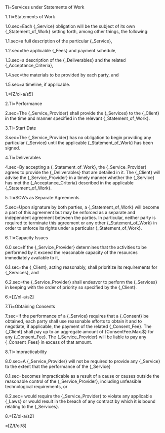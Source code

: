 Ti=Services under Statements of Work

1.Ti=Statements of Work

1.0.sec=Each {_Service} obligation will be the subject of its own {_Statement_of_Work} setting forth, among other things, the following:

1.1.sec=a full description of the particular {_Service},

1.2.sec=the applicable {_Fees} and payment schedule,

1.3.sec=a description of the {_Deliverables} and the related {_Acceptance_Criteria},

1.4.sec=the materials to be provided by each party, and

1.5.sec=a timeline, if applicable.

1.=[Z/ol-a/s5]

2.Ti=Performance

2.sec=The {_Service_Provider} shall provide the {_Services} to the {_Client} in the time and manner specified in the relevant {_Statement_of_Work}.

3.Ti=Start Date

3.sec=The {_Service_Provider} has no obligation to begin providing any particular {_Service} until the applicable {_Statement_of_Work} has been signed.

4.Ti=Deliverables

4.sec=By accepting a {_Statement_of_Work}, the {_Service_Provider} agrees to provide the {_Deliverables} that are detailed in it. The {_Client} will advise the {_Service_Provider} in a timely manner whether the {_Service} has met the {_Acceptance_Criteria} described in the applicable {_Statement_of_Work}.

5.Ti=SOWs as Separate Agreements

5.sec=Upon signature by both parties, a {_Statement_of_Work} will become a part of this agreement but may be enforced as a separate and independent agreement between the parties. In particular, neither party is required to terminate this agreement or any other {_Statement_of_Work} in order to enforce its rights under a particular {_Statement_of_Work}.

6.Ti=Capacity Issues

6.0.sec=If the {_Service_Provider} determines that the activities to be performed by it exceed the reasonable capacity of the resources immediately available to it,

6.1.sec=the {_Client}, acting reasonably, shall prioritize its requirements for {_Services}, and

6.2.sec=the {_Service_Provider} shall endeavor to perform the {_Services} in keeping with the order of priority so specified by the {_Client}.

6.=[Z/ol-a/s2]

7.Ti=Obtaining Consents

7.sec=If the performance of a {_Service} requires that a {_Consent} be obtained, each party shall use reasonable efforts to obtain it and to negotiate, if applicable, the payment of the related {_Consent_Fee}. The {_Client} shall pay up to an aggregate amount of {ConsentFee.Max.$} for any {_Consent_Fee}. The {_Service_Provider} will be liable to pay any {_Consent_Fees} in excess of that amount.

8.Ti=Impracticability

8.0.sec=A {_Service_Provider} will not be required to provide any {_Service} to the extent that the performance of the {_Service}

8.1.sec=becomes impracticable as a result of a cause or causes outside the reasonable control of the {_Service_Provider}, including unfeasible technological requirements, or

8.2.sec= would require the {_Service_Provider} to violate any applicable {_Laws} or would result in the breach of any contract by which it is bound relating to the {_Services}.

8.=[Z/ol-a/s2]

=[Z/f/ol/8]
